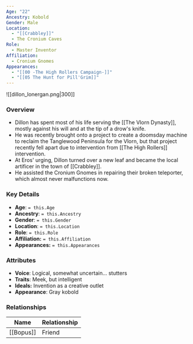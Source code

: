```yaml
---
Age: "22"
Ancestry: Kobold
Gender: Male
Location:
  - "[[Crabbley]]"
  - The Cronium Caves
Role:
  - Master Inventor
Affiliation:
  - Cronium Gnomes
Appearances:
  - "[[00 -The High Rollers Campaign-]]"
  - "[[05 The Hunt for Pill'Grim]]"
---
```


![[dillon_lonergan.png|300]]

### Overview
- Dillon has spent most of his life serving the [[The Vlorn Dynasty]], mostly against his will and at the tip of a drow's knife. 
- He was recently brought onto a project to create a doomsday machine to reclaim the Tanglewood Peninsula for the Vlorn, but that project recently fell apart due to intervention from [[The High Rollers]] intervention. 
- At Eros' urging, Dillon turned over a new leaf and became the local artificer in the town of [[Crabbley]].
- He assisted the Cronium Gnomes in repairing their broken teleporter, which almost never malfunctions now.

### Key Details
- **Age**: `= this.Age`
- **Ancestry**: `= this.Ancestry`
- **Gender**: `= this.Gender`
- **Location**: `= this.Location`
- **Role**: `= this.Role`
- **Affiliation:** `= this.Affiliation`
- **Appearances:** `= this.Appearances`

### Attributes
- **Voice**: Logical, somewhat uncertain... stutters
- **Traits**: Meek, but intelligent
- **Ideals:** Invention as a creative outlet
- **Appearance**: Gray kobold

### Relationships

| Name      | Relationship |
| --------- | ------------ |
| [[Bopus]] | Friend       |

